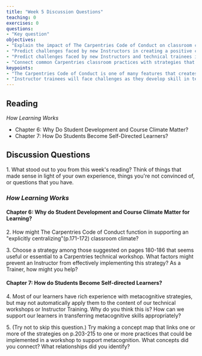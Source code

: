 ```yaml
--- 
title: "Week 5 Discussion Questions"    
teaching: 0 
exercises: 0    
questions:  
- "Key question"    
objectives: 
- "Explain the impact of The Carpentries Code of Conduct on classroom climate." 
- "Predict challenges faced by new Instructors in creating a positive classroom climate and propose possible solutions."
- "Predict challenges faced by new Instructors and technical trainees in transferring metacognitive skills to a new learning process and propose possible solutions."
- "Connect common Carpentries classroom practices with strategies that support metacognition and identify the relationship between them."   
keypoints:  
- "The Carpentries Code of Conduct is one of many features that creates a positive classroom climate for Carpentries workshops." 
- "Instructor trainees will face challenges as they develop skill in teaching. As in technical workshops, a core goal of our two-day training is to prepare them to encounter and surmount those challenges."   
---
```

## Reading
_How Learning Works_ 
- Chapter 6: Why Do Student Development and Course Climate Matter?
- Chapter 7: How Do Students Become Self-Directed Learners?

## Discussion Questions
1\. What stood out to you from this week's reading? Think of things that made sense in light of your own experience, things you're not convinced of, or questions that you have.

### _How Learning Works_
#### Chapter 6: Why do Student Development and Course Climate Matter for Learning?
2\. How might The Carpentries Code of Conduct function in supporting an "explicitly centralizing"(p.171-172) classroom climate? 

3\. Choose a strategy among those suggested on pages 180-186 that seems useful or essential to a Carpentries technical workshop. What factors might prevent an Instructor from effectively implementing this strategy? As a Trainer, how might you help?

#### Chapter 7: How do Students Become Self-directed Learners?

4\. Most of our learners have rich experience with metacognitive strategies, but may not automatically apply them to the content of our technical workshops or Instructor Training. Why do you think this is? How can we support our learners in transferring metacognitive skills appropriately? 

5\. (Try not to skip this question.) Try making a concept map that links one or more of the strategies on p.203-215 to one or more practices that could be implemented in a workshop to support metacognition. What concepts did you connect? What relationships did you identify?

